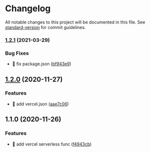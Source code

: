 # Changelog

All notable changes to this project will be documented in this file. See [standard-version](https://github.com/conventional-changelog/standard-version) for commit guidelines.

### [1.2.1](https://github.com/yeukfei02/vercel-serverless-function/compare/v1.2.0...v1.2.1) (2021-03-29)


### Bug Fixes

* 🐛 fix package.json ([bf943e9](https://github.com/yeukfei02/vercel-serverless-function/commit/bf943e9eba3af7012b8544730416feccb2976224))

## [1.2.0](https://github.com/yeukfei02/vercel-serverless-function/compare/v1.1.0...v1.2.0) (2020-11-27)


### Features

* 🎸 add vercel.json ([aae7c06](https://github.com/yeukfei02/vercel-serverless-function/commit/aae7c06839361964a98ad3e52b9ee6e9db8b5496))

## 1.1.0 (2020-11-26)


### Features

* 🎸 add vercel serverless func ([f4943cb](https://github.com/yeukfei02/vercel-serverless-function/commit/f4943cbb2ed0c17d3112be70b3484452c3001a8b))
